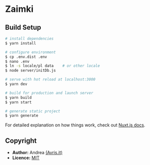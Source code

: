 # Zaimki

## Build Setup

```bash
# install dependencies
$ yarn install

# configure environment
$ cp .env.dist .env
$ nano .env
$ ln -s locale/pl data    # or other locale
$ node server/initDb.js

# serve with hot reload at localhost:3000
$ yarn dev

# build for production and launch server
$ yarn build
$ yarn start

# generate static project
$ yarn generate
```

For detailed explanation on how things work, check out [Nuxt.js docs](https://nuxtjs.org).

## Copyright
 
 * **Author:** Andrea [(Avris.it)](https://avris.it)
 * **Licence:** [MIT](https://mit.avris.it)
